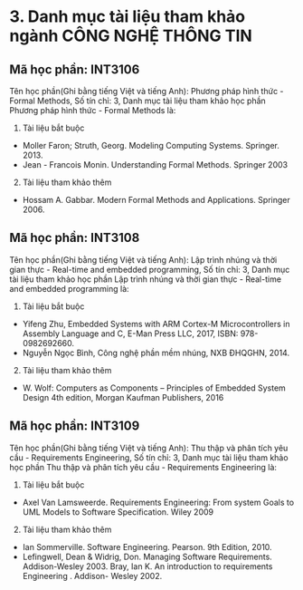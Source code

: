 # 3. Danh mục tài liệu tham khảo ngành CÔNG NGHỆ THÔNG TIN
## Mã học phần: INT3106
Tên học phần(Ghi bằng tiếng Việt và tiếng Anh): Phương pháp hình thức - Formal Methods, Số tín chỉ: 3, Danh mục tài liệu tham khảo học phần Phương pháp hình thức - Formal Methods là:
1. Tài liệu bắt buộc
- Moller Faron; Struth, Georg. Modeling Computing Systems. Springer. 2013.
- Jean - Francois Monin. Understanding Formal Methods. Springer 2003
2. Tài liệu tham khảo thêm
- Hossam A. Gabbar. Modern Formal Methods and Applications. Springer 2006.
## Mã học phần: INT3108
Tên học phần(Ghi bằng tiếng Việt và tiếng Anh): Lập trình nhúng và thời gian thực - Real-time and embedded programming, Số tín chỉ: 3, Danh mục tài liệu tham khảo học phần Lập trình nhúng và thời gian thực - Real-time and embedded programming là:
1. Tài liệu bắt buộc
- Yifeng Zhu, Embedded Systems with ARM Cortex-M Microcontrollers in Assembly Language and C, E-Man Press LLC, 2017, ISBN: 978-0982692660.
- Nguyễn Ngọc Bình, Công nghệ phần mềm nhúng, NXB ĐHQGHN, 2014.
2. Tài liệu tham khảo thêm
- W. Wolf: Computers as Components – Principles of Embedded System Design 4th edition, Morgan Kaufman Publishers, 2016
## Mã học phần: INT3109
Tên học phần(Ghi bằng tiếng Việt và tiếng Anh): Thu thập và phân tích yêu cầu - Requirements Engineering, Số tín chỉ: 3, Danh mục tài liệu tham khảo học phần Thu thập và phân tích yêu cầu - Requirements Engineering là:
1. Tài liệu bắt buộc
- Axel Van Lamsweerde. Requirements Engineering: From system Goals to UML Models to Software Specification. Wiley 2009
2. Tài liệu tham khảo thêm
- Ian Sommerville. Software Engineering. Pearson. 9th Edition, 2010.
- Lefingwell, Dean & Widrig, Don. Managing Software Requirements. Addison-Wesley 2003.
Bray, Ian K. An introduction to requirements Engineering . Addison- Wesley 2002.
